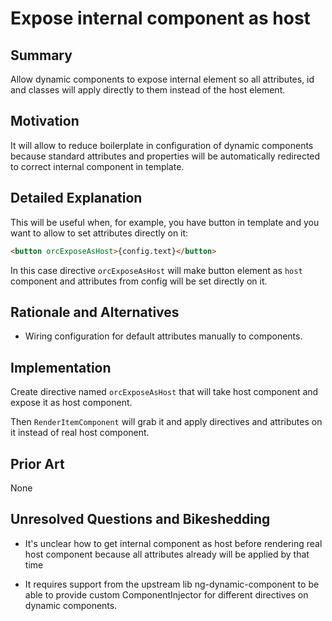 # Expose internal component as host

## Summary

Allow dynamic components to expose internal element so all attributes, id and classes will apply directly to them instead of the host element.

## Motivation

It will allow to reduce boilerplate in configuration of dynamic components because standard attributes and properties
will be automatically redirected to correct internal component in template.

## Detailed Explanation

This will be useful when, for example, you have button in template and you want to allow to set attributes directly on it:

```html
<button orcExposeAsHost>{config.text}</button>
```

In this case directive `orcExposeAsHost` will make button element as `host` component and attributes from config will be set directly on it.

## Rationale and Alternatives

- Wiring configuration for default attributes manually to components.

## Implementation

Create directive named `orcExposeAsHost` that will take host component and expose it as host component.

Then `RenderItemComponent` will grab it and apply directives and attributes on it instead of real host component.

## Prior Art

None

## Unresolved Questions and Bikeshedding

- It's unclear how to get internal component as host before rendering real host component because all attributes already will be applied by that time

- It requires support from the upstream lib ng-dynamic-component to be able to provide custom ComponentInjector for different directives on dynamic components.
